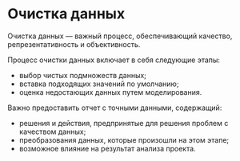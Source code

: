 Очистка данных
==============

Очистка данных — важный процесс, обеспечивающий качество, репрезентативность и объективность.

Процесс очистки данных включает в себя следующие этапы:
- выбор чистых подмножеств данных;
- вставка подходящих значений по умолчанию;
- оценка недостающих данных путем моделирования.

Важно предоставить отчет с точными данными, содержащий:
- решения и действия, предпринятые для решения проблем с качеством данных;
- преобразования данных, которые произошли на этом этапе;
- возможное влияние на результат анализа проекта.